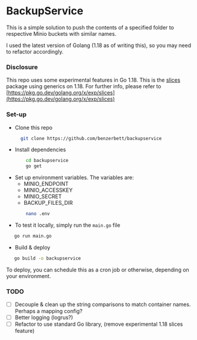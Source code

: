 # BackupService

This is a simple solution to push the contents of a specified folder to respective Minio buckets with similar names.

I used the latest version of Golang (1.18 as of writing this), so you may need to refactor accordingly.

### Disclosure
This repo uses some experimental features in Go 1.18. This is the [slices](https://pkg.go.dev/golang.org/x/exp/slices) package using generics on 1.18. For further info, please refer to [https://pkg.go.dev/golang.org/x/exp/slices](https://pkg.go.dev/golang.org/x/exp/slices)

### Set-up

- Clone this repo
    ```bash
      git clone https://github.com/benzerbett/backupservice
    ```
- Install dependencies
    ```bash
        cd backupservice
        go get
    ```
- Set up environment variables. The variables are:
  * MINIO_ENDPOINT
  * MINIO_ACCESSKEY
  * MINIO_SECRET
  * BACKUP_FILES_DIR
  ```bash
      nano .env
  ```
- To test it locally, simply run the ```main.go``` file
 ```bash
    go run main.go
```
- Build & deploy
 ```bash
    go build -o backupservice
```
To deploy, you can schedule this as a cron job or otherwise, depending on your environment.

### TODO
- [ ] Decouple & clean up the string comparisons to match container names. Perhaps a mapping config?
- [ ] Better logging (logrus?)
- [ ] Refactor to use standard Go library, (remove experimental 1.18 slices feature)
